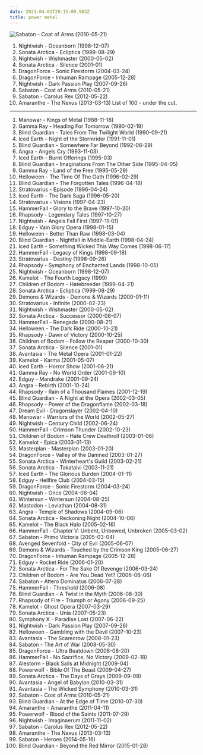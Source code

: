 ```yaml
---
date: 2021-04-01T20:15:00.983Z
title: power metal
---
```

![Sabaton - Coat of Arms (2010-05-21)](https://img.discogs.com/7-kMUmFdSyBS3gp0q5PgjHxrukA=/fit-in/310x300/filters:strip_icc():format(jpeg):mode_rgb():quality(90)/discogs-images/R-6408030-1418487180-9766.jpeg.jpg "Sabaton - Coat of Arms (2010-05-21)")
1. <span title="#symphonic_metal">Nightwish - Oceanborn (1998-12-07)</span>
2. <span title="#power_metal">Sonata Arctica - Ecliptica (1999-08-29)</span>
3. <span title="#symphonic_metal">Nightwish - Wishmaster (2000-05-02)</span>
4. <span title="#power_metal">Sonata Arctica - Silence (2001-01)</span>
5. <span title="#power_metal">DragonForce - Sonic Firestorm (2004-03-24)</span>
6. <span title="#power_metal">DragonForce - Inhuman Rampage (2005-12-28)</span>
7. <span title="#symphonic_metal">Nightwish - Dark Passion Play (2007-09-26)</span>
8. <span title="#power_metal">Sabaton - Coat of Arms (2010-05-21)</span>
9. <span title="#power_metal">Sabaton - Carolus Rex (2012-05-22)</span>
10. <span title="#2013 #power_metal">Amaranthe - The Nexus (2013-03-13)</span>
List of 100 - under the cut.
<!-- more -->
-----
1. <span title="#heavy_metal">Manowar - Kings of Metal (1988-11-18)</span>
2. <span title="#power_metal">Gamma Ray - Heading For Tomorrow (1990-02-19)</span>
3. <span title="#power_metal">Blind Guardian - Tales From The Twilight World (1990-09-21)</span>
4. <span title="#power_metal #heavy_metal #thrash_metal">Iced Earth - Night of the Stormrider (1991-11-01)</span>
5. <span title="#power_metal">Blind Guardian - Somewhere Far Beyond (1992-06-29)</span>
6. <span title="#power_metal">Angra - Angels Cry (1993-11-03)</span>
7. <span title="#power_metal #heavy_metal">Iced Earth - Burnt Offerings (1995-03)</span>
8. <span title="#power_metal">Blind Guardian - Imaginations From The Other Side (1995-04-05)</span>
9. <span title="#power_metal">Gamma Ray - Land of the Free (1995-05-29)</span>
10. <span title="#power_metal">Helloween - The Time Of The Oath (1996-02-29)</span>
11. <span title="#power_metal">Blind Guardian - The Forgotten Tales (1996-04-18)</span>
12. <span title="#power_metal">Stratovarius - Episode (1996-04-24)</span>
13. <span title="#power_metal">Iced Earth - The Dark Saga (1996-05-20)</span>
14. <span title="#power_metal">Stratovarius - Visions (1997-04-23)</span>
15. <span title="#power_metal">HammerFall - Glory to the Brave (1997-10-20)</span>
16. <span title="#power_metal #symphonic_metal">Rhapsody - Legendary Tales (1997-10-27)</span>
17. <span title="#symphonic_metal">Nightwish - Angels Fall First (1997-11-01)</span>
18. <span title="#power_metal">Edguy - Vain Glory Opera (1998-01-15)</span>
19. <span title="#power_metal">Helloween - Better Than Raw (1998-03-04)</span>
20. <span title="#power_metal">Blind Guardian - Nightfall in Middle-Earth (1998-04-24)</span>
21. <span title="#power_metal #heavy_metal">Iced Earth - Something Wicked This Way Comes (1998-06-17)</span>
22. <span title="#power_metal">HammerFall - Legacy of Kings (1998-09-18)</span>
23. <span title="#power_metal">Stratovarius - Destiny (1998-09-26)</span>
24. <span title="#power_metal #symphonic_metal">Rhapsody - Symphony of Enchanted Lands (1998-10-05)</span>
25. <span title="#symphonic_metal">Nightwish - Oceanborn (1998-12-07)</span>
26. <span title="#power_metal">Kamelot - The Fourth Legacy (1999)</span>
27. <span title="#melodic_death_metal">Children of Bodom - Hatebreeder (1999-04-21)</span>
28. <span title="#power_metal">Sonata Arctica - Ecliptica (1999-08-29)</span>
29. <span title="#power_metal">Demons & Wizards - Demons & Wizards (2000-01-11)</span>
30. <span title="#power_metal">Stratovarius - Infinite (2000-02-23)</span>
31. <span title="#symphonic_metal">Nightwish - Wishmaster (2000-05-02)</span>
32. <span title="#power_metal">Sonata Arctica - Successor (2000-08-07)</span>
33. <span title="#power_metal">HammerFall - Renegade (2000-08-21)</span>
34. <span title="#power_metal">Helloween - The Dark Ride (2000-10-21)</span>
35. <span title="#power_metal #symphonic_metal">Rhapsody - Dawn of Victory (2000-10-25)</span>
36. <span title="#melodic_death_metal">Children of Bodom - Follow the Reaper (2000-10-30)</span>
37. <span title="#power_metal">Sonata Arctica - Silence (2001-01)</span>
38. <span title="#power_metal #symphonic_metal">Avantasia - The Metal Opera (2001-01-22)</span>
39. <span title="#power_metal">Kamelot - Karma (2001-05-07)</span>
40. <span title="#power_metal">Iced Earth - Horror Show (2001-06-21)</span>
41. <span title="#power_metal">Gamma Ray - No World Order (2001-09-10)</span>
42. <span title="#power_metal">Edguy - Mandrake (2001-09-24)</span>
43. <span title="#power_metal">Angra - Rebirth (2001-10-24)</span>
44. <span title="#power_metal #symphonic_metal">Rhapsody - Rain of a Thousand Flames (2001-12-19)</span>
45. <span title="#power_metal">Blind Guardian - A Night at the Opera (2002-03-05)</span>
46. <span title="#power_metal #symphonic_metal">Rhapsody - Power of the Dragonflame (2002-03-18)</span>
47. <span title="#power_metal #heavy_metal">Dream Evil - Dragonslayer (2002-04-10)</span>
48. <span title="#heavy_metal">Manowar - Warriors of the World (2002-05-27)</span>
49. <span title="#symphonic_metal">Nightwish - Century Child (2002-06-24)</span>
50. <span title="#power_metal #heavy_metal">HammerFall - Crimson Thunder (2002-10-23)</span>
51. <span title="#melodic_death_metal">Children of Bodom - Hate Crew Deathroll (2003-01-06)</span>
52. <span title="#power_metal">Kamelot - Epica (2003-01-13)</span>
53. <span title="#power_metal">Masterplan - Masterplan (2003-01-20)</span>
54. <span title="#power_metal">DragonForce - Valley of the Damned (2003-01-27)</span>
55. <span title="#power_metal">Sonata Arctica - Winterheart's Guild (2003-02-21)</span>
56. <span title="#power_metal">Sonata Arctica - Takatalvi (2003-11-21)</span>
57. <span title="#power_metal #heavy_metal">Iced Earth - The Glorious Burden (2004-01-11)</span>
58. <span title="#power_metal">Edguy - Hellfire Club (2004-03-15)</span>
59. <span title="#power_metal">DragonForce - Sonic Firestorm (2004-03-24)</span>
60. <span title="#symphonic_metal">Nightwish - Once (2004-06-04)</span>
61. <span title="#melodic_death_metal">Wintersun - Wintersun (2004-08-25)</span>
62. <span title="#whalecore #progressive_metal #sludge_metal">Mastodon - Leviathan (2004-08-31)</span>
63. <span title="#power_metal">Angra - Temple of Shadows (2004-09-06)</span>
64. <span title="#power_metal">Sonata Arctica - Reckoning Night (2004-10-06)</span>
65. <span title="#power_metal">Kamelot - The Black Halo (2005-02-16)</span>
66. <span title="#power_metal">HammerFall - Chapter V: Unbent, Unbowed, Unbroken (2005-03-02)</span>
67. <span title="#power_metal">Sabaton - Primo Victoria (2005-03-04)</span>
68. <span title="#metal #hard_rock">Avenged Sevenfold - City of Evil (2005-06-07)</span>
69. <span title="#power_metal">Demons & Wizards - Touched by the Crimson King (2005-06-27)</span>
70. <span title="#power_metal">DragonForce - Inhuman Rampage (2005-12-28)</span>
71. <span title="#power_metal">Edguy - Rocket Ride (2006-01-20)</span>
72. <span title="#power_metal">Sonata Arctica - For The Sake Of Revenge (2006-03-24)</span>
73. <span title="#melodic_death_metal">Children of Bodom - Are You Dead Yet? (2006-06-06)</span>
74. <span title="#power_metal">Sabaton - Attero Dominatus (2006-07-28)</span>
75. <span title="#power_metal">HammerFall - Threshold (2006-08)</span>
76. <span title="#power_metal">Blind Guardian - A Twist in the Myth (2006-08-30)</span>
77. <span title="#symphonic_metal #epic_metal #power_metal">Rhapsody of Fire - Triumph or Agony (2006-09-25)</span>
78. <span title="#power_metal #symphonic_metal">Kamelot - Ghost Opera (2007-03-29)</span>
79. <span title="#power_metal">Sonata Arctica - Unia (2007-05-23)</span>
80. <span title="#progressive_metal">Symphony X - Paradise Lost (2007-06-22)</span>
81. <span title="#symphonic_metal">Nightwish - Dark Passion Play (2007-09-26)</span>
82. <span title="#power_metal">Helloween - Gambling with the Devil (2007-10-23)</span>
83. <span title="#power_metal">Avantasia - The Scarecrow (2008-01-23)</span>
84. <span title="#power_metal">Sabaton - The Art of War (2008-05-30)</span>
85. <span title="#power_metal">DragonForce - Ultra Beatdown (2008-08-20)</span>
86. <span title="#power_metal #heavy_metal">HammerFall - No Sacrifice, No Victory (2009-02-18)</span>
87. <span title="#folk_metal #power_metal #pirate_metal">Alestorm - Black Sails at Midnight (2009-04)</span>
88. <span title="#power_metal">Powerwolf - Bible Of The Beast (2009-04-27)</span>
89. <span title="#progressive_metal #symphonic_metal #power_metal">Sonata Arctica - The Days of Grays (2009-09-08)</span>
90. <span title="#power_metal">Avantasia - Angel of Babylon (2010-03-31)</span>
91. <span title="#power_metal">Avantasia - The Wicked Symphony (2010-03-31)</span>
92. <span title="#power_metal">Sabaton - Coat of Arms (2010-05-21)</span>
93. <span title="#power_metal">Blind Guardian - At the Edge of Time (2010-07-30)</span>
94. <span title="#melodic_death_metal #modern_metal #power_metal">Amaranthe - Amaranthe (2011-04-11)</span>
95. <span title="#power_metal">Powerwolf - Blood of the Saints (2011-07-29)</span>
96. <span title="#symphonic_metal">Nightwish - Imaginaerum (2011-11-02)</span>
97. <span title="#power_metal">Sabaton - Carolus Rex (2012-05-22)</span>
98. <span title="#2013 #power_metal">Amaranthe - The Nexus (2013-03-13)</span>
99. <span title="#power_metal">Sabaton - Heroes (2014-05-16)</span>
100. <span title="#power_metal">Blind Guardian - Beyond the Red Mirror (2015-01-28)</span>

